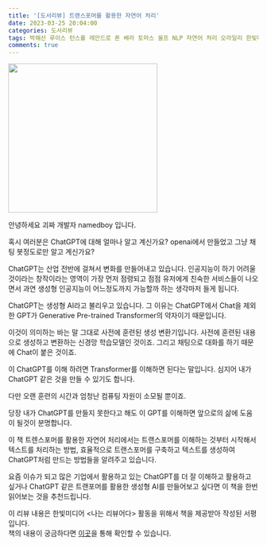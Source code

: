```yaml
---
title: '[도서리뷰] 트랜스포머를 활용한 자연어 처리'
date: 2023-03-25 20:04:00
categories: 도서리뷰
tags: 박해선 루이스 턴스롤 레안드로 폰 베라 토마스 울프 NLP 자연어 처리 오라일리 한빛미디어
comments: true
---
```


<img src='https://firebasestorage.googleapis.com/v0/b/github-blog-39e5f.appspot.com/o/IMG_1496.jpg?alt=media&token=ba7ba6cb-a2a9-46af-8ca9-0e19da7c9836' width='300px'/>

안녕하세요 괴짜 개발자 namedboy 입니다.

혹시 여러분은 ChatGPT에 대해 얼마나 알고 계신가요?
openai에서 만들었고 그냥 채팅 봇정도로만 알고 계신가요?

ChatGPT는 산업 전반에 걸쳐서 변화를 만들어내고 있습니다.
인공지능이 하기 어려울 것이라는 창작이라는 영역이 가장 먼저 점령되고 점점 유저에게 친숙한 서비스들이 나오면서 과연 생성형 인공지능이 어느정도까지 가능할까 하는 생각마저 들게 됩니다.

ChatGPT는 생성형 AI라고 불리우고 있습니다.
그 이유는 ChatGPT에서 Chat을 제외한 GPT가 Generative Pre-trained Transformer의 약자이기 때문입니다.

이것이 의미하는 바는 말 그대로 사전에 훈련된 생성 변환기입니다.
사전에 훈련된 내용으로 생성하고 변환하는 신경망 학습모델인 것이죠. 그리고 채팅으로 대화를 하기 때문에 Chat이 붙은 것이죠.

이 ChatGPT를 이해 하려면 Transformer를 이해하면 된다는 말입니다. 심지어 내가 ChatGPT 같은 것을 만들 수 있기도 합니다.

다만 오랜 훈련의 시간과 엄청난 컴퓨팅 자원이 소모될 뿐이죠.

당장 내가 ChatGPT를 만들지 못한다고 해도 이 GPT를 이해하면 앞으로의 삶에 도움이 될것이 분명합니다.

이 책 트렌스포머를 활용한 자연어 처리에서는 트랜스포머를 이해하는 것부터 시작해서 텍스트를 처리하는 방법, 효율적으로 트랜스포머를 구축하고 텍스트를 생성하여 ChatGPT처럼 만드는 방법들을 알려주고 있습니다.

요즘 이슈가 되고 많은 기업에서 활용하고 있는 ChatGPT를 더 잘 이해하고 활용하고 싶거나 ChatGPT 같은 트랜포머를 활용한 생성형 AI를 만들어보고 싶다면 이 책을 한번 읽어보는 것을 추천드립니다.

이 리뷰 내용은 한빛미디어 &lt;나는 리뷰어다&gt; 활동을 위해서 책을 제공받아 작성된 서평입니다.  
책의 내용이 궁금하다면 [이곳](https://www.hanbit.co.kr/store/books/look.php?p_code=B2369016915)을 통해 확인할 수 있습니다.

